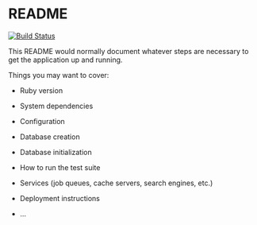 # README
[![Build Status](https://travis-ci.com/danyaglebov98/dualboot_learning.svg?branch=develop)](https://travis-ci.com/danyaglebov98/dualboot_learning)

This README would normally document whatever steps are necessary to get the
application up and running.

Things you may want to cover:

* Ruby version

* System dependencies

* Configuration

* Database creation

* Database initialization

* How to run the test suite

* Services (job queues, cache servers, search engines, etc.)

* Deployment instructions

* ...
